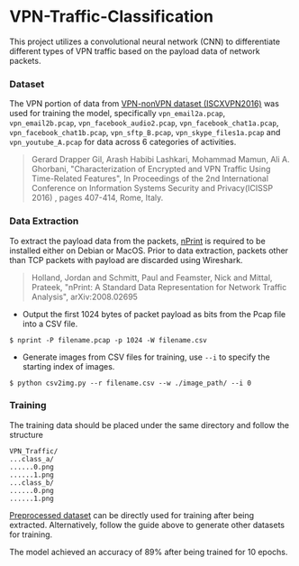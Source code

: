 # VPN-Traffic-Classification

This project utilizes a convolutional neural network (CNN) to differentiate different types of VPN traffic based on the payload data of network packets.

### Dataset

The VPN portion of data from [VPN-nonVPN dataset (ISCXVPN2016)](https://www.unb.ca/cic/datasets/vpn.html) was used for training the model, specifically `vpn_email2a.pcap`, `vpn_email2b.pcap`, `vpn_facebook_audio2.pcap`, `vpn_facebook_chat1a.pcap`, `vpn_facebook_chat1b.pcap`, `vpn_sftp_B.pcap`, `vpn_skype_files1a.pcap` and `vpn_youtube_A.pcap` for data across 6 categories of activities.

>Gerard Drapper Gil, Arash Habibi Lashkari, Mohammad Mamun, Ali A. Ghorbani, "Characterization of Encrypted and VPN Traffic Using Time-Related Features", In Proceedings of the 2nd International Conference on Information Systems Security and Privacy(ICISSP 2016) , pages 407-414, Rome, Italy.

### Data Extraction

To extract the payload data from the packets, [nPrint](https://nprint.github.io/nprint/) is required to be installed either on Debian or MacOS. Prior to data extraction, packets other than TCP packets with payload are discarded using Wireshark.

>Holland, Jordan and Schmitt, Paul and Feamster, Nick and Mittal, Prateek, "nPrint: A Standard Data Representation for Network Traffic Analysis", arXiv:2008.02695

* Output the first 1024 bytes of packet payload as bits from the Pcap file into a CSV file.
```
$ nprint -P filename.pcap -p 1024 -W filename.csv
```

* Generate images from CSV files for training, use `--i` to specify the starting index of images.
```
$ python csv2img.py --r filename.csv --w ./image_path/ --i 0
```

### Training

The training data should be placed under the same directory and follow the structure
```
VPN_Traffic/
...class_a/
......0.png
......1.png
...class_b/
......0.png
......1.png
```

[Preprocessed dataset](https://drive.google.com/drive/folders/1uIf0KGBn1aBV3BhQOrMi3DAdQHFzFKzc?usp=sharing) can be directly used for training after being extracted. Alternatively, follow the guide above to generate other datasets for training.

The model achieved an accuracy of 89% after being trained for 10 epochs.
